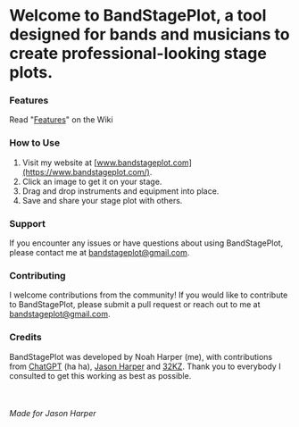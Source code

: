 # Welcome to BandStagePlot, a tool designed for bands and musicians to create professional-looking stage plots.

### Features
Read "[Features](https://github.com/noahlikesvr/BandStagePlot/wiki/Features)" on the Wiki

### How to Use
1. Visit my website at [www.bandstageplot.com](https://www.bandstageplot.com/).
2. Click an image to get it on your stage.
3. Drag and drop instruments and equipment into place.
4. Save and share your stage plot with others.

### Support
If you encounter any issues or have questions about using BandStagePlot, please contact me at [bandstageplot@gmail.com](mailto:bandstageplot@gmail.com).

### Contributing
I welcome contributions from the community! If you would like to contribute to BandStagePlot, please submit a pull request or reach out to me at [bandstageplot@gmail.com](mailto:bandstageplot@gmail.com).

### Credits
BandStagePlot was developed by Noah Harper (me), with contributions from [ChatGPT](https://chat.openai.com/chat) (ha ha), [Jason Harper](https://www.jasonharperentertainment.com) and [32KZ](https://www.github.com/32KZ). Thank you to everybody I consulted to get this working as best as possible.

<br>

###### Made for Jason Harper
